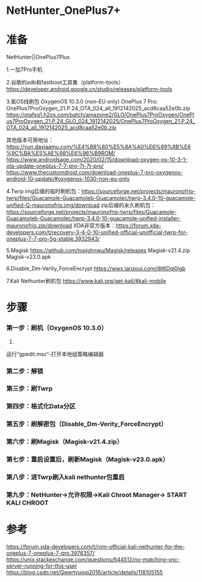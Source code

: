 # NetHunter_OnePlus7+

# 准备
NetHunter||OnePlus7Plus

1.一加7Pro手机

2.谷歌的adb和fastboot工具集（platform-tools）
https://developer.android.google.cn/studio/releases/platform-tools

3.氧OS线刷包
OxygenOS 10.3.0 (non-EU only)
OnePlus 7 Pro: OnePlus7ProOxygen_21.P.24_OTA_024_all_1912142025_acd8caa52e0b.zip
https://otafsg1.h2os.com/patch/amazone2/GLO/OnePlus7ProOxygen/OnePlus7ProOxygen_21.P.24_GLO_024_1912142025/OnePlus7ProOxygen_21.P.24_OTA_024_all_1912142025_acd8caa52e0b.zip

其他版本可用地址：
https://yun.daxiaamu.com/%E4%B8%80%E5%8A%A0%E6%89%8B%E6%9C%BA%E5%AE%98%E6%96%B9ROM/
https://www.androidsage.com/2020/02/15/download-oxygen-os-10-3-1-ota-update-oneplus-7-7-pro-7t-7t-pro/
https://www.thecustomdroid.com/download-oneplus-7-pro-oxygenos-android-10-update/#oxygenos-1030-non-eu-only

4.Twrp 
img后缀的临时刷机包：https://sourceforge.net/projects/mauronofrio-twrp/files/Guacamole-Guacamoleb-Guacamolec/twrp-3.4.0-10-guacamole-unified-Q-mauronofrio.img/download
zip后缀的永久刷机包：https://sourceforge.net/projects/mauronofrio-twrp/files/Guacamole-Guacamoleb-Guacamolec/twrp-3.4.0-10-guacamole-unified-installer-mauronofrio.zip/download
XDA非官方版本：https://forum.xda-developers.com/t/recovery-3-4-0-10-unified-official-unofficial-twrp-for-oneplus-7-7-pro-5g-stable.3932943/

5.Magisk
https://github.com/topjohnwu/Magisk/releases
Magisk-v21.4.zip
Magisk-v23.0.apk

6.Disable_Dm-Verity_ForceEncrypt
https://wwx.lanzoui.com/i8t6Dql0igb

7.Kali Nethunter刷机包
https://www.kali.org/get-kali/#kali-mobile

# 步骤

### 第一步：刷机（OxygenOS 10.3.0）
1. 
运行“gpedit.msc”-打开本地组策略编辑器
### 第二步：解锁

### 第三步：刷Twrp

### 第四步：格式化Data分区

### 第五步：刷解密包（Disable_Dm-Verity_ForceEncrypt）

### 第六步：刷Magisk（Magisk-v21.4.zip）

### 第七步：重启设置后，刷新Magisk（Magisk-v23.0.apk）

### 第八步：进Twrp刷入kali nethunter包重启

### 第九步：NetHunter->允许权限->Kali Chroot Manager-> START KALI CHROOT

# 参考
https://forum.xda-developers.com/t/rom-official-kali-nethunter-for-the-oneplus-7-oneplus-7-pro.3976357/
https://unix.stackexchange.com/questions/644512/no-matching-vnc-server-running-for-this-user
https://blog.csdn.net/Qwertyuiop2016/article/details/118105155

